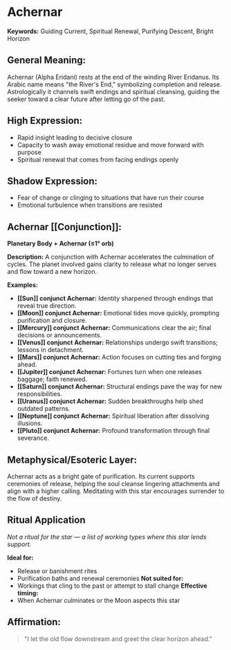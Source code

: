# Achernar


**Keywords:** Guiding Current, Spiritual Renewal, Purifying Descent, Bright Horizon

## General Meaning:
Achernar (Alpha Eridani) rests at the end of the winding River Eridanus. Its Arabic name means "the River's End," symbolizing completion and release. Astrologically it channels swift endings and spiritual cleansing, guiding the seeker toward a clear future after letting go of the past.

## High Expression:
- Rapid insight leading to decisive closure
- Capacity to wash away emotional residue and move forward with purpose
- Spiritual renewal that comes from facing endings openly

## Shadow Expression:
- Fear of change or clinging to situations that have run their course
- Emotional turbulence when transitions are resisted

## Achernar [[Conjunction]]:

**Planetary Body + Achernar (≤1° orb)**

**Description:**
A conjunction with Achernar accelerates the culmination of cycles. The planet involved gains clarity to release what no longer serves and flow toward a new horizon.

**Examples:**
- **[[Sun]] conjunct Achernar:** Identity sharpened through endings that reveal true direction.
- **[[Moon]] conjunct Achernar:** Emotional tides move quickly, prompting purification and closure.
- **[[Mercury]] conjunct Achernar:** Communications clear the air; final decisions or announcements.
- **[[Venus]] conjunct Achernar:** Relationships undergo swift transitions; lessons in detachment.
- **[[Mars]] conjunct Achernar:** Action focuses on cutting ties and forging ahead.
- **[[Jupiter]] conjunct Achernar:** Fortunes turn when one releases baggage; faith renewed.
- **[[Saturn]] conjunct Achernar:** Structural endings pave the way for new responsibilities.
- **[[Uranus]] conjunct Achernar:** Sudden breakthroughs help shed outdated patterns.
- **[[Neptune]] conjunct Achernar:** Spiritual liberation after dissolving illusions.
- **[[Pluto]] conjunct Achernar:** Profound transformation through final severance.

## Metaphysical/Esoteric Layer:
Achernar acts as a bright gate of purification. Its current supports ceremonies of release, helping the soul cleanse lingering attachments and align with a higher calling. Meditating with this star encourages surrender to the flow of destiny.

## Ritual Application
*Not a ritual for the star — a list of working types where this star lends support.*

**Ideal for:**
- Release or banishment rites
- Purification baths and renewal ceremonies
**Not suited for:**
- Workings that cling to the past or attempt to stall change
**Effective timing:**
- When Achernar culminates or the Moon aspects this star

## Affirmation:

> "I let the old flow downstream and greet the clear horizon ahead."

